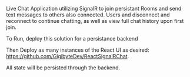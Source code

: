 Live Chat Application utilizing SignalR to join persistant Rooms and send text messages to others also connected. Users and disconnect and reconnect to continue chatting, as well as view full chat history upon first join.

To Run, deploy this solution for a persistance backend

Then Deploy as many instances of the React UI as desired: https://github.com/GigibyteDev/ReactSignalRChat. 

All state will be persisted through the backend.
